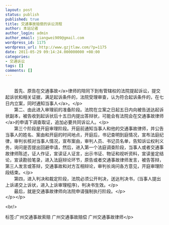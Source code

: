 ```yaml
---
layout: post
status: publish
published: true
title: 交通事故赔偿的诉讼流程
author: 本站记者
author_login: admin
author_email: jiangwei909@gmail.com
wordpress_id: 1175
wordpress_url: http://www.gzjtlaw.com/?p=1175
date: 2011-05-29 09:14:24.000000000 +08:00
categories:
- 交通诉讼
tags: []
comments: []
---
```

<p><br>　　首先、原告在<a>交通事故<&#47;a>律师的陪同下到有管辖权的法院提起诉讼，提交起诉状和相关证据，满足起诉条件的，法院受理审查，认为符合起诉条件的，在七日内立案，同时通知<a>当事人<&#47;a>。<&#47;p><br>　　第二、由此进入审理前的准备阶段。法院在立案之日起五日内向被告送达起诉状副本，被告收到起诉状后十五日内提出答辩状，可能会有法院会在<a>交通事故律师<&#47;a>的申请下调查取证，追加必要共同诉讼人。<&#47;p><br>　　第三个阶段是开庭审理阶段。开庭前通知当事人和他的交通事故律师，并公告当事人的姓名、案由和开庭的时间地点，开庭后，书记查明到庭情况，宣布法庭纪律，审判长核对当事人情况，宣布案由，审判人员、书记员名单，告知诉讼权利义务，询问是否提出回避申请，然后，进入第一个法庭调查阶段，当事人或者交通事故律师陈述，证人作证，宣读证人证言，出示书证、物证和视听资料，宣读鉴定结论，宣读勘验笔录，进入法庭辩论环节，原告或者交通事故律师发言，被告答辩，第三人发言或答辩，交通事故和对方互相辩论，审判长询问各方意见，开庭审理阶段结束。<&#47;p><br>　　第四，进入判决和裁定阶段，法院必须公开判决，送达判决书，(当事人提出上诉递交上诉状，进入上诉审理程序)，判决书生效。<&#47;p><br>　　最后，就是交通事故律师向法院申请强制执行阶段。<&#47;p><br><&#47;p><&#47;p><br&#47;><p>标签:广州交通事故索赔 广州交通事故赔偿 广州交通事故律师<&#47;p>
